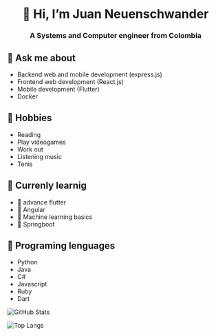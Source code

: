 <h1 align="center" > 👋 Hi, I’m Juan Neuenschwander </h1>
<h3 align="center">A Systems and Computer engineer from Colombia</h3>

## 💬 Ask me about
- Backend web and mobile development (express.js)
- Frontend web development (React.js)
- Mobile development (Flutter)
- Docker

## 📅 Hobbies
- Reading
- Play videogames
- Work out
- Listening music
- Tenis

## 📖 Currenly learnig
- 🌱 advance flutter
- 🌱 Angular
- 🌱 Machine learning basics
- 🌱 Springboot

## 💾 Programing lenguages
- Python
- Java
- C#
- Javascript
- Ruby
- Dart



<!---
jneuenschwander/jneuenschwander is a ✨ special ✨ repository because its `README.md` (this file) appears on your GitHub profile.
You can click the Preview link to take a look at your changes.
--->
![GitHub Stats](https://github-readme-stats.vercel.app/api?username=jneuenschwander&theme=tokyonight)


![Top Langs](https://github-readme-stats.vercel.app/api/top-langs/?username=jneuenschwander&layout=compact&theme=tokyonight)
